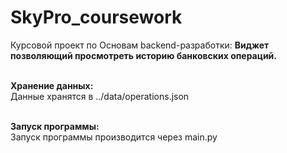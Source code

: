 # SkyPro_coursework
Курсовой проект по Основам backend-разработки: <strong>Виджет позволяющий просмотреть историю банковских операций.</strong>

<br><b>Хранение данных:</b>
<br> Данные хранятся в ../data/operations.json

<br><b>Запуск программы:</b>
<br> Запуск программы производится через main.py </br>

